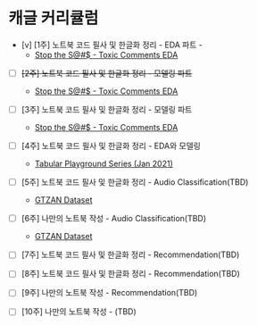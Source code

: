 # 캐글 커리큘럼


- [v]  [1주] 노트북 코드 필사 및 한글화 정리 - EDA 파트 - 
    - [Stop the S@#$ - Toxic Comments EDA](https://www.kaggle.com/jagangupta/stop-the-s-toxic-comments-eda)
- [ ]  <del>[2주] 노트북 코드 필사 및 한글화 정리 - 모델링 파트
    - [Stop the S@#$ - Toxic Comments EDA](https://www.kaggle.com/jagangupta/stop-the-s-toxic-comments-eda)</del>
- [ ]  [3주] 노트북 코드 필사 및 한글화 정리 - 모델링 파트
    - [Stop the S@#$ - Toxic Comments EDA](https://www.kaggle.com/jagangupta/stop-the-s-toxic-comments-eda)

- [ ]  [4주] 노트북 코드 필사 및 한글화 정리 - EDA와 모델링
	- [Tabular Playground Series (Jan 2021)](https://www.kaggle.com/c/tabular-playground-series-jan-2021/code)
- [ ]  [5주] 노트북 코드 필사 및 한글화 정리 - Audio Classification(TBD)
	- [GTZAN Dataset](https://www.kaggle.com/andradaolteanu/gtzan-dataset-music-genre-classification/code)
- [ ]  [6주] 나만의 노트북 작성 - Audio Classification(TBD)
	- [GTZAN Dataset](https://www.kaggle.com/andradaolteanu/gtzan-dataset-music-genre-classification/code)
- [ ]  [7주] 노트북 코드 필사 및 한글화 정리 - Recommendation(TBD)
- [ ]  [8주] 노트북 코드 필사 및 한글화 정리 - Recommendation(TBD)
- [ ]  [9주] 나만의 노트북 작성 - Recommendation(TBD)
- [ ]  [10주] 나만의 노트북 작성 - (TBD)